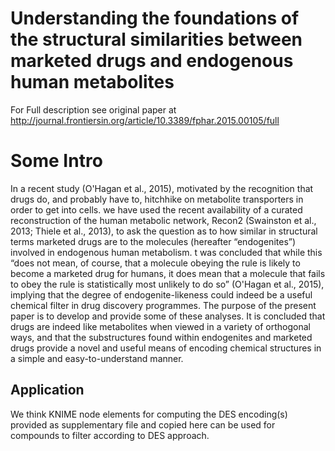 # Understanding the foundations of the structural similarities between marketed drugs and endogenous human metabolites
For Full description see original paper at http://journal.frontiersin.org/article/10.3389/fphar.2015.00105/full
# Some Intro 
In a recent study (O'Hagan et al., 2015), motivated by the recognition that drugs do, and probably have to, hitchhike on metabolite transporters in order to get into cells. we have used the recent availability of a curated reconstruction of the human metabolic network, Recon2 (Swainston et al., 2013; Thiele et al., 2013), to ask the question as to how similar in structural terms marketed drugs are to the molecules (hereafter “endogenites”) involved in endogenous human metabolism.
t was concluded that while this “does not mean, of course, that a molecule obeying the rule is likely to become a marketed drug for humans, it does mean that a molecule that fails to obey the rule is statistically most unlikely to do so” (O'Hagan et al., 2015), implying that the degree of endogenite-likeness could indeed be a useful chemical filter in drug discovery programmes.
The purpose of the present paper is to develop and provide some of these analyses. It is concluded that drugs are indeed like metabolites when viewed in a variety of orthogonal ways, and that the substructures found within endogenites and marketed drugs provide a novel and useful means of encoding chemical structures in a simple and easy-to-understand manner. 

## Application
We think KNIME node elements for computing the DES encoding(s) provided as supplementary file and copied here can be used for compounds to filter according to DES approach.
